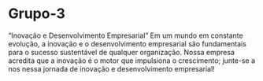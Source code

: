 # Grupo-3
“Inovação e Desenvolvimento Empresarial”   Em um mundo em constante evolução, a inovação e o desenvolvimento empresarial são fundamentais para o sucesso sustentável de qualquer organização.  Nossa empresa acredita que a inovação é o motor que impulsiona o crescimento; junte-se a nos nessa jornada de inovação e desenvolvimento empresarial!
